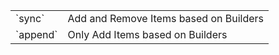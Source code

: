<table class="clearTable">
    <tr>
        <td>`sync`</td>
        <td>Add and Remove Items based on Builders</td>
    </tr><tr>
        <td>`append`</td>
        <td>Only Add Items based on Builders</td>
    </tr>
</table>